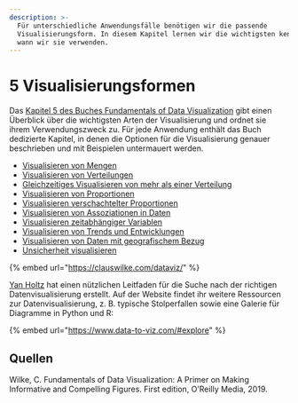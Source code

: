 ```yaml
---
description: >-
  Für unterschiedliche Anwendungsfälle benötigen wir die passende
  Visualisierungsform. In diesem Kapitel lernen wir die wichtigsten kennen und
  wann wir sie verwenden.
---
```


# 5 Visualisierungsformen

Das [Kapitel 5 des Buches Fundamentals of Data Visualization](https://clauswilke.com/dataviz/directory-of-visualizations.html) gibt einen Überblick über die wichtigsten Arten der Visualisierung und ordnet sie ihrem Verwendungszweck zu. Für jede Anwendung enthält das Buch dedizierte Kapitel, in denen die Optionen für die Visualisierung genauer beschrieben und mit Beispielen untermauert werden.

* [Visualisieren von Mengen](https://clauswilke.com/dataviz/visualizing-amounts.html)
* [Visualisieren von Verteilungen](https://clauswilke.com/dataviz/histograms-density-plots.html)
* [Gleichzeitiges Visualisieren von mehr als einer Verteilung](https://clauswilke.com/dataviz/histograms-density-plots.html)
* [Visualisieren von Proportionen](https://clauswilke.com/dataviz/visualizing-proportions.html)
* [Visualisieren verschachtelter Proportionen](https://clauswilke.com/dataviz/nested-proportions.html)
* [Visualisieren von Assoziationen in Daten](https://clauswilke.com/dataviz/visualizing-associations.html)
* [Visualisieren zeitabhängiger Variablen](https://clauswilke.com/dataviz/time-series.html)
* [Visualisieren von Trends und Entwicklungen](https://clauswilke.com/dataviz/visualizing-trends.html)
* [Visualisieren von Daten mit geografischem Bezug](https://clauswilke.com/dataviz/geospatial-data.html)
* [Unsicherheit visualisieren](https://clauswilke.com/dataviz/visualizing-uncertainty.html)

{% embed url="https://clauswilke.com/dataviz/" %}

[Yan Holtz](https://twitter.com/r\_graph\_gallery) hat einen nützlichen Leitfaden für die Suche nach der richtigen Datenvisualisierung erstellt. Auf der Website findet ihr weitere Ressourcen zur Datenvisualisierung, z. B. typische Stolperfallen sowie eine Galerie für Diagramme in Python und R:

{% embed url="https://www.data-to-viz.com/#explore" %}

## Quellen

Wilke, C. Fundamentals of Data Visualization: A Primer on Making Informative and Compelling Figures. First edition, O’Reilly Media, 2019.
